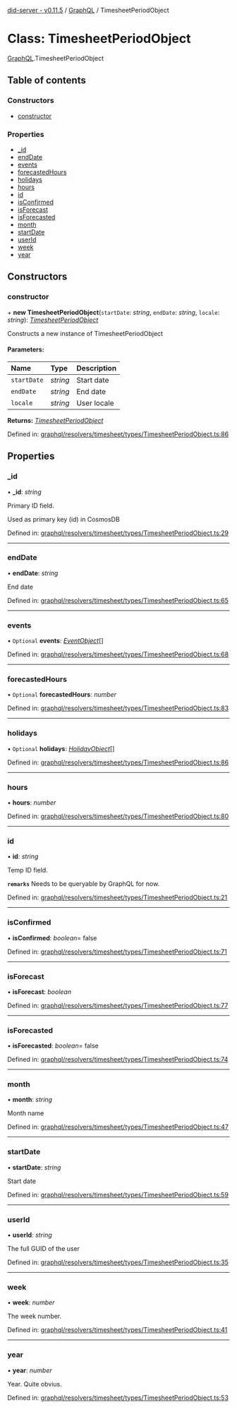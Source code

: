 [did-server - v0.11.5](../README.md) / [GraphQL](../modules/graphql.md) / TimesheetPeriodObject

# Class: TimesheetPeriodObject

[GraphQL](../modules/graphql.md).TimesheetPeriodObject

## Table of contents

### Constructors

- [constructor](graphql.timesheetperiodobject.md#constructor)

### Properties

- [\_id](graphql.timesheetperiodobject.md#_id)
- [endDate](graphql.timesheetperiodobject.md#enddate)
- [events](graphql.timesheetperiodobject.md#events)
- [forecastedHours](graphql.timesheetperiodobject.md#forecastedhours)
- [holidays](graphql.timesheetperiodobject.md#holidays)
- [hours](graphql.timesheetperiodobject.md#hours)
- [id](graphql.timesheetperiodobject.md#id)
- [isConfirmed](graphql.timesheetperiodobject.md#isconfirmed)
- [isForecast](graphql.timesheetperiodobject.md#isforecast)
- [isForecasted](graphql.timesheetperiodobject.md#isforecasted)
- [month](graphql.timesheetperiodobject.md#month)
- [startDate](graphql.timesheetperiodobject.md#startdate)
- [userId](graphql.timesheetperiodobject.md#userid)
- [week](graphql.timesheetperiodobject.md#week)
- [year](graphql.timesheetperiodobject.md#year)

## Constructors

### constructor

\+ **new TimesheetPeriodObject**(`startDate`: *string*, `endDate`: *string*, `locale`: *string*): [*TimesheetPeriodObject*](graphql.timesheetperiodobject.md)

Constructs a new instance of TimesheetPeriodObject

#### Parameters:

Name | Type | Description |
:------ | :------ | :------ |
`startDate` | *string* | Start date   |
`endDate` | *string* | End date   |
`locale` | *string* | User locale    |

**Returns:** [*TimesheetPeriodObject*](graphql.timesheetperiodobject.md)

Defined in: [graphql/resolvers/timesheet/types/TimesheetPeriodObject.ts:86](https://github.com/Puzzlepart/did/blob/dev/server/graphql/resolvers/timesheet/types/TimesheetPeriodObject.ts#L86)

## Properties

### \_id

• **\_id**: *string*

Primary ID field.

Used as primary key (id) in CosmosDB

Defined in: [graphql/resolvers/timesheet/types/TimesheetPeriodObject.ts:29](https://github.com/Puzzlepart/did/blob/dev/server/graphql/resolvers/timesheet/types/TimesheetPeriodObject.ts#L29)

___

### endDate

• **endDate**: *string*

End date

Defined in: [graphql/resolvers/timesheet/types/TimesheetPeriodObject.ts:65](https://github.com/Puzzlepart/did/blob/dev/server/graphql/resolvers/timesheet/types/TimesheetPeriodObject.ts#L65)

___

### events

• `Optional` **events**: [*EventObject*](graphql.eventobject.md)[]

Defined in: [graphql/resolvers/timesheet/types/TimesheetPeriodObject.ts:68](https://github.com/Puzzlepart/did/blob/dev/server/graphql/resolvers/timesheet/types/TimesheetPeriodObject.ts#L68)

___

### forecastedHours

• `Optional` **forecastedHours**: *number*

Defined in: [graphql/resolvers/timesheet/types/TimesheetPeriodObject.ts:83](https://github.com/Puzzlepart/did/blob/dev/server/graphql/resolvers/timesheet/types/TimesheetPeriodObject.ts#L83)

___

### holidays

• `Optional` **holidays**: [*HolidayObject*](graphql.holidayobject.md)[]

Defined in: [graphql/resolvers/timesheet/types/TimesheetPeriodObject.ts:86](https://github.com/Puzzlepart/did/blob/dev/server/graphql/resolvers/timesheet/types/TimesheetPeriodObject.ts#L86)

___

### hours

• **hours**: *number*

Defined in: [graphql/resolvers/timesheet/types/TimesheetPeriodObject.ts:80](https://github.com/Puzzlepart/did/blob/dev/server/graphql/resolvers/timesheet/types/TimesheetPeriodObject.ts#L80)

___

### id

• **id**: *string*

Temp ID field.

**`remarks`** Needs to be queryable by GraphQL for now.

Defined in: [graphql/resolvers/timesheet/types/TimesheetPeriodObject.ts:21](https://github.com/Puzzlepart/did/blob/dev/server/graphql/resolvers/timesheet/types/TimesheetPeriodObject.ts#L21)

___

### isConfirmed

• **isConfirmed**: *boolean*= false

Defined in: [graphql/resolvers/timesheet/types/TimesheetPeriodObject.ts:71](https://github.com/Puzzlepart/did/blob/dev/server/graphql/resolvers/timesheet/types/TimesheetPeriodObject.ts#L71)

___

### isForecast

• **isForecast**: *boolean*

Defined in: [graphql/resolvers/timesheet/types/TimesheetPeriodObject.ts:77](https://github.com/Puzzlepart/did/blob/dev/server/graphql/resolvers/timesheet/types/TimesheetPeriodObject.ts#L77)

___

### isForecasted

• **isForecasted**: *boolean*= false

Defined in: [graphql/resolvers/timesheet/types/TimesheetPeriodObject.ts:74](https://github.com/Puzzlepart/did/blob/dev/server/graphql/resolvers/timesheet/types/TimesheetPeriodObject.ts#L74)

___

### month

• **month**: *string*

Month name

Defined in: [graphql/resolvers/timesheet/types/TimesheetPeriodObject.ts:47](https://github.com/Puzzlepart/did/blob/dev/server/graphql/resolvers/timesheet/types/TimesheetPeriodObject.ts#L47)

___

### startDate

• **startDate**: *string*

Start date

Defined in: [graphql/resolvers/timesheet/types/TimesheetPeriodObject.ts:59](https://github.com/Puzzlepart/did/blob/dev/server/graphql/resolvers/timesheet/types/TimesheetPeriodObject.ts#L59)

___

### userId

• **userId**: *string*

The full GUID of the user

Defined in: [graphql/resolvers/timesheet/types/TimesheetPeriodObject.ts:35](https://github.com/Puzzlepart/did/blob/dev/server/graphql/resolvers/timesheet/types/TimesheetPeriodObject.ts#L35)

___

### week

• **week**: *number*

The week number.

Defined in: [graphql/resolvers/timesheet/types/TimesheetPeriodObject.ts:41](https://github.com/Puzzlepart/did/blob/dev/server/graphql/resolvers/timesheet/types/TimesheetPeriodObject.ts#L41)

___

### year

• **year**: *number*

Year. Quite obvius.

Defined in: [graphql/resolvers/timesheet/types/TimesheetPeriodObject.ts:53](https://github.com/Puzzlepart/did/blob/dev/server/graphql/resolvers/timesheet/types/TimesheetPeriodObject.ts#L53)
